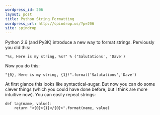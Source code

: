```yaml
---
wordpress_id: 206
layout: post
title: Python String Formatting
wordpress_url: http://spindrop.us/?p=206
site: spindrop
---
```

Python 2.6 (and Py3K) introduce a new way to format strings.  Perviously you did this:

	"%s, Here is my string, %s!" % ('Salutations', 'Dave')

Now you do this:

	"{0}, Here is my string, {1}!".format('Salutations','Dave')

At first glance this looks like syntactical-sugar.  But now you can do some clever things (which you could have done before, but I think are more intuitive now).  You can easily repeat strings:

	def tag(name, value):
		return "<{0}>{1}</{0}>".format(name, value)

